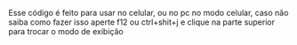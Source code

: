 Esse código é feito para usar no celular,  ou no pc no modo celular, caso não saiba como fazer isso aperte f12 ou ctrl+shit+j e clique na parte superior para trocar o modo de exibição 

